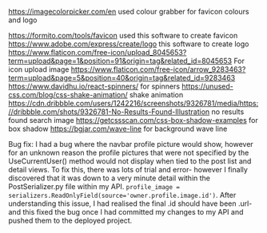 https://imagecolorpicker.com/en used colour grabber for favicon colours and logo

https://formito.com/tools/favicon used this software to create favicon
https://www.adobe.com/express/create/logo this software to create logo
https://www.flaticon.com/free-icon/upload_8045653?term=upload&page=1&position=91&origin=tag&related_id=8045653 For icon upload image
https://www.flaticon.com/free-icon/arrow_9283463?term=upload&page=5&position=40&origin=tag&related_id=9283463
https://www.davidhu.io/react-spinners/ for spinners
https://unused-css.com/blog/css-shake-animation/ shake animation
https://cdn.dribbble.com/users/1242216/screenshots/9326781/media/https://dribbble.com/shots/9326781-No-Results-Found-Illustration no results found search image
https://getcssscan.com/css-box-shadow-examples for box shadow
https://bgjar.com/wave-line for background wave line

Bug fix: I had a bug where the navbar profile picture would show, however for an unknown reason the profile pictures that were not specified by the UseCurrentUser() method would not display when tied to the post list and detail views. To fix this, there was lots of trial and error- however I finally discovered that it was down to a very minute detail within the PostSerializer.py file within my API. `profile_image = serializers.ReadOnlyField(source='owner.profile.image.id')`. After understanding this issue, I had realised the final .id should have been .url- and this fixed the bug once I had committed my changes to my API and pushed them to the deployed project.